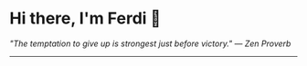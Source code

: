 <h1>Hi there, I'm Ferdi 👋</h1>

<p><em>
  "The temptation to give up is strongest just before victory." — Zen Proverb
</em></p>

---
